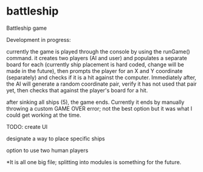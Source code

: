 # battleship

Battleship game

Development in progress:

currently the game is played through the console by using the runGame() command. it creates two players (AI and user) and populates a separate board for each (currently ship placement is hard coded, change will be made in the future), then prompts the player for an X and Y coordinate (separately) and checks if it is a hit against the computer. Immediately after, the AI will generate a random coordinate pair, verify it has not used that pair yet, then checks that against the player's board for a hit.

after sinking all ships (5), the game ends. Currently it ends by manually throwing a custom GAME OVER error; not the best option but it was what I could get working at the time.

TODO:
create UI 

designate a way to place specific ships

option to use two human players


*It is all one big file; splitting into modules is something for the future.